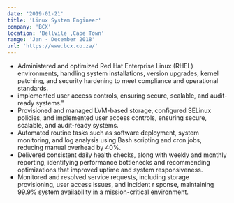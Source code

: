 ```yaml
---
date: '2019-01-21'
title: 'Linux System Engineer'
company: 'BCX'
location: 'Bellvile ,Cape Town'
range: 'Jan - December 2018'
url: 'https://www.bcx.co.za/'
---
```


- Administered and optimized Red Hat Enterprise Linux (RHEL) environments, handling system installations, version upgrades, kernel patching, and security hardening to meet compliance and operational standards.
- implemented user access controls, ensuring secure, scalable, and audit-ready systems."
- Provisioned and managed LVM-based storage, configured SELinux policies, and implemented user access controls, ensuring secure, scalable, and audit-ready systems.
- Automated routine tasks such as software deployment, system monitoring, and log analysis using Bash scripting and cron jobs, reducing manual overhead by 40%.
- Delivered consistent daily health checks, along with weekly and monthly reporting, identifying performance bottlenecks and recommending optimizations that improved uptime and system responsiveness.
- Monitored and resolved service requests, including storage provisioning, user access issues, and incident r sponse, maintaining 99.9% system availability in a
  mission-critical environment.
